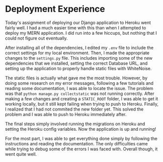 # Deployment Experience

Today's assignment of deploying our Django application to Heroku went fairly well. I had a much easier time with this than when I attempted to deploy my MERN application. I did run into a few hiccups, but nothing that I could not figure out eventually.

After installing all of the dependencies, I edited my `.env` file to include the correct settings for my local environment. Then, I made the appropriate changes to the `settings.py` file. This includes importing some of the new dependencies that we installed, setting the correct Database URL, and setting up the application to properly handle static files with WhiteNoise.

The static files is actually what gave me the most trouble. However, by doing some research on my error messages, following a few tutorials and reading some documentation, I was able to locate the issue. The problem was that `python manage.py collectstatic` was not running correctly. After making a few changes and creating a `STATIC_ROOT` folder, I was able to get it working locally, but it still kept failing when trying to push to Heroku. Finally, I realized that I had not commited the new folder yet. This solved the problem and I was able to push to Heroku immediately after.

The final steps simply involved running the migrations on Heroku and setting the Heroku config variables. Now the application is up and running!

For the most part, I was able to get everything done simply by following the instructions and reading the documentation. The only difficulties came while trying to debug some of the errors I was faced with. Overall though, it went quite well.